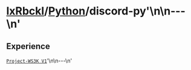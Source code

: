 # [lxRbckl]()/[Python](/Python)/discord-py'\n\n---\n'
## Experience
[`Project-WS3K V1`](https://github.com/lxRbckl/Project-WS3K/blob/V1/README.md)'\n\n---\n'